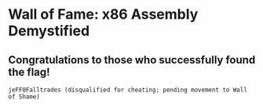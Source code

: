 # Wall of Fame: x86 Assembly Demystified

## Congratulations to those who successfully found the flag!

```
jeFF0Falltrades (disqualified for cheating; pending movement to Wall of Shame)
```
